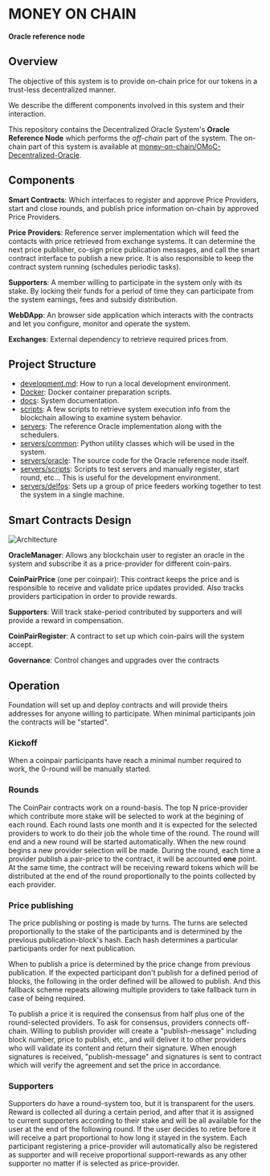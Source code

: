 # MONEY ON CHAIN

**Oracle reference node**

## Overview

The objective of this system is to provide on-chain price for our tokens in a trust-less decentralized manner. 

We describe the different components involved in this system and their interaction.

This repository contains the Decentralized Oracle System's **Oracle Reference Node** which performs the _off-chain_ part of the system. The on-chain part of this system is available at [money-on-chain/OMoC-Decentralized-Oracle](https://github.com/money-on-chain/OMoC-Decentralized-Oracle).

## Components

**Smart Contracts**: Which interfaces to register and approve Price Providers, start and close rounds, and publish price information on-chain by approved Price Providers.

**Price Providers**: Reference server implementation which will feed the contacts with price retrieved from exchange systems. It can determine the next price publisher, co-sign price publication messages, and call the smart contract interface to publish a new price. It is also responsible to keep the contract system running (schedules periodic tasks). 

**Supporters**: A member willing to participate in the system only with its stake. By locking their funds for a period of time they can participate from the system earnings, fees and subsidy distribution.

**WebDApp**: An browser side application which interacts with the contracts and let you configure, monitor and operate the system. 

**Exchanges**: External dependency to retrieve required prices from.


## Project Structure

* [development.md](development.md): How to run a local development environment.
* [Docker](Docker): Docker container preparation scripts.
* [docs](docs): System documentation.
* [scripts](scripts): A few scripts to retrieve system execution info from the blockchain allowing to examine system behavior.
* [servers](servers): The reference Oracle implementation along with the schedulers.
* [servers/common](servers/common): Python utility classes which will be used in the system.
* [servers/oracle](servers/oracle): The source code for the Oracle reference node itself.
* [servers/scripts](servers/scripts): Scripts to test servers and manually register, start round, etc... This is useful for the development environment.
* [servers/delfos](servers/delfos): Sets up a group of price feeders working together to test the system in a single machine.

## Smart Contracts Design

![Architecture](docs/contracts.png)

**OracleManager**: Allows any blockchain user to register an oracle in the system and subscribe it as a price-provider for different coin-pairs.

**CoinPairPrice** (one per coinpair): This contract keeps the price and is responsible to receive and validate price updates provided. Also tracks providers participation in order to provide rewards.

**Supporters**: Will track stake-period contributed by supporters and will provide a reward in compensation.

**CoinPairRegister**: A contract to set up which coin-pairs will the system accept.

**Governance**: Control changes and upgrades over the contracts

## Operation

Foundation will set up and deploy contracts and will provide theirs addresses for anyone willing to participate. When minimal participants join the contracts will be "started".

### Kickoff

When a coinpair participants have reach a minimal number required to work, the 0-round will be manually started. 

### Rounds

The CoinPair contracts work on a round-basis. The top N price-provider which contribute more stake will be selected to work at the begining of each round. Each round lasts one month and it is expected for the selected providers to work to do their job the whole time of the round. 
The round will end and a new round will be started automatically. When the new round begins a new provider selection will be made.
During the round, each time a provider publish a pair-price to the contract, it will be accounted **one** point. At the same time, the contract will be receiving reward tokens which will be distributed at the end of the round proportionally to the points collected by each provider.

### Price publishing

The price publishing or posting is made by turns. The turns are selected proportionally to the stake of the participants and is determined by the previous publication-block's hash. Each hash determines a particular participants order for next publication.

When to publish a price is determined by the price change from previous publication. If the expected participant don't publish for a defined period of blocks, the following in the order defined will be allowed to publish. And this fallback scheme repeats allowing multiple providers to take fallback turn in case of being required.

To publish a price it is required the consensus from half plus one of the round-selected providers. To ask for consensus, providers connects off-chain. Willing to publish provider will create a "publish-message" including block number, price to publish, etc., and will deliver it to other providers who will validate its content and return their signature. When enough signatures is received, "publish-message" and signatures is sent to contract which will verify the agreement and set the price in accordance.

### Supporters

Supporters do have a round-system too, but it is transparent for the users. Reward is collected all during a certain period, and after that it is assigned to current supporters according to their stake and will be all available for the user at the end of the following round. If the user decides to retire before it will receive a part proportional to how long it stayed in the system.
Each participant registering a price-provider will automatically also be registered as supporter and will receive proportional support-rewards as any other supporter no matter if is selected as price-provider.
